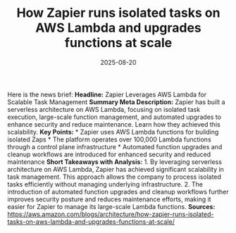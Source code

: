 ﻿---
title: How Zapier runs isolated tasks on AWS Lambda and upgrades functions at scale
date: '2025-08-20'
category: Markets
summary: ''
slug: how zapier runs isolated tasks on aws lambda and upgrades fu
source_urls:
- https://aws.amazon.com/blogs/architecture/how-zapier-runs-isolated-tasks-on-aws-lambda-and-upgrades-functions-at-scale/
seo:
  title: How Zapier runs isolated tasks on AWS Lambda and upgrades functions at scale
    | Hash n Hedge
  description: ''
  keywords:
  - news
  - markets
  - brief
---

Here is the news brief:  **Headline:** Zapier Leverages AWS Lambda for Scalable Task Management  **Summary Meta Description:** Zapier has built a serverless architecture on AWS Lambda, focusing on isolated task execution, large-scale function management, and automated upgrades to enhance security and reduce maintenance. Learn how they achieved this scalability.  **Key Points:**  * Zapier uses AWS Lambda functions for building isolated Zaps * The platform operates over 100,000 Lambda functions through a control plane infrastructure * Automated function upgrades and cleanup workflows are introduced for enhanced security and reduced maintenance  **Short Takeaways with Analysis:**  1. By leveraging serverless architecture on AWS Lambda, Zapier has achieved significant scalability in task management. This approach allows the company to process isolated tasks efficiently without managing underlying infrastructure. 2. The introduction of automated function upgrades and cleanup workflows further improves security posture and reduces maintenance efforts, making it easier for Zapier to manage its large-scale Lambda functions.  **Sources:** https://aws.amazon.com/blogs/architecture/how-zapier-runs-isolated-tasks-on-aws-lambda-and-upgrades-functions-at-scale/ 

